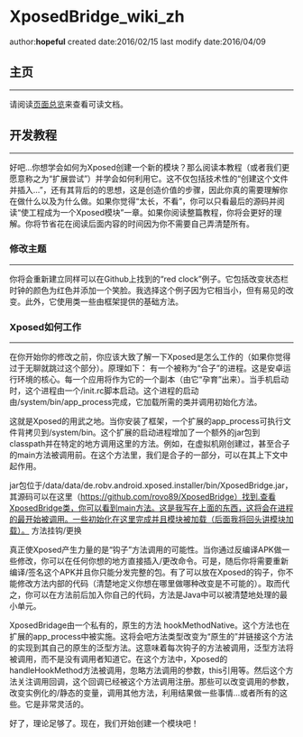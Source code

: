 # XposedBridge_wiki_zh
author:**hopeful**
created date:2016/02/15
last modify date:2016/04/09

## 主页
---
请阅读[页面总览](https://github.com/rovo89/XposedBridge/wiki/_pages)来查看可读文档。
## 开发教程
---
好吧...你想学会如何为Xposed创建一个新的模块？那么阅读本教程（或者我们更愿意称之为“扩展尝试”）并学会如何利用它。这不仅包括技术性的“创建这个文件并插入...”，还有其背后的的思想，这是创造价值的步骤，因此你真的需要理解你在做什么以及为什么做。如果你觉得“太长，不看”，你可以只看最后的源码并阅读“使工程成为一个Xposed模块”一章。如果你阅读整篇教程，你将会更好的理解。你将节省花在阅读后面内容的时间因为你不需要自己弄清楚所有。
### 修改主题
---
你将会重新建立同样可以在Github上找到的“red clock”例子。它包括改变状态栏时钟的颜色为红色并添加一个笑脸。我选择这个例子因为它相当小，但有易见的改变。此外，它使用类一些由框架提供的基础方法。
### Xposed如何工作
---
在你开始你的修改之前，你应该大致了解一下Xposed是怎么工作的（如果你觉得过于无聊就跳过这个部分）。原理如下：
有一个被称为“合子”的进程。这是安卓运行环境的核心。每一个应用将作为它的一个副本（由它“孕育”出来）。当手机启动时，这个进程由一个/init.rc脚本启动。这个进程的启动由/system/bin/app_process完成，它加载所需的类并调用初始化方法。

这就是Xposed的用武之地。当你安装了框架，一个扩展的app_process可执行文件背拷贝到/system/bin。这个扩展的启动进程增加了一个额外的jar包到classpath并在特定的地方调用这里的方法。例如，在虚拟机刚创建过，甚至合子的main方法被调用前。在这个方法里，我们是合子的一部分，可以在其上下文中起作用。

jar包位于/data/data/de.robv.android.xposed.installer/bin/XposedBridge.jar，其源码可以在这里（https://github.com/rovo89/XposedBridge）找到.查看XposedBridge类，你可以看到main方法。这是我写在上面的东西，这将会在进程的最开始被调用。一些初始化在这里完成并且模块被加载（后面我将回头讲模块加载）。
方法挂钩/更换

真正使Xposed产生力量的是“钩子”方法调用的可能性。当你通过反编译APK做一些修改，你可以在任何你想的地方直接插入/更改命令。可是，随后你将需要重新编译/签名这个APK并且你只能分发完整的包。有了可以放在Xposed的钩子，你不能修改方法内部的代码（清楚地定义你想在哪里做哪种改变是不可能的）。取而代之，你可以在方法前后加入你自己的代码，方法是Java中可以被清楚地处理的最小单元。

XposedBridage由一个私有的，原生的方法 hookMethodNative。这个方法也在扩展的app_process中被实施。这将会吧方法类型改变为“原生的”并链接这个方法的实现到其自己的原生的泛型方法。这意味着每次钩子的方法被调用，泛型方法将被调用，而不是没有调用者知道它。在这个方法中，Xposed的handleHookMethod方法被调用，忽略方法调用的参数，this引用等。然后这个方法关注调用回调，这个回调已经被这个方法调用注册。那些可以改变调用的参数，改变实例化的/静态的变量，调用其他方法，利用结果做一些事情...或者所有的这些。它是非常灵活的。

好了，理论足够了。现在，我们开始创建一个模块吧！
